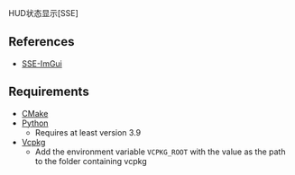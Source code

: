HUD状态显示[SSE]

## References
* [SSE-ImGui](https://github.com/ryobg/sse-imgui)

## Requirements
* [CMake](https://cmake.org/)
* [Python](https://www.python.org/)
	* Requires at least version 3.9
* [Vcpkg](https://github.com/microsoft/vcpkg)
	* Add the environment variable `VCPKG_ROOT` with the value as the path to the folder containing vcpkg
